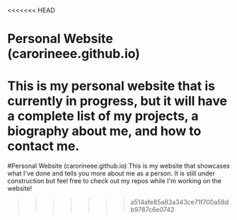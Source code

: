 <<<<<<< HEAD
# Personal Website (carorineee.github.io)
This is my personal website that is currently in progress, but it will have a complete list of my projects, a biography about me, and how to contact me. 
=======
#Personal Website (carorineee.github.io)
This is my website that showcases what I've done and tells you more about me as a person. It is still under construction but feel free to check out my repos while I'm working on the website!
>>>>>>> a514afe85a83a343ce71f700a58db9787c6e0742
